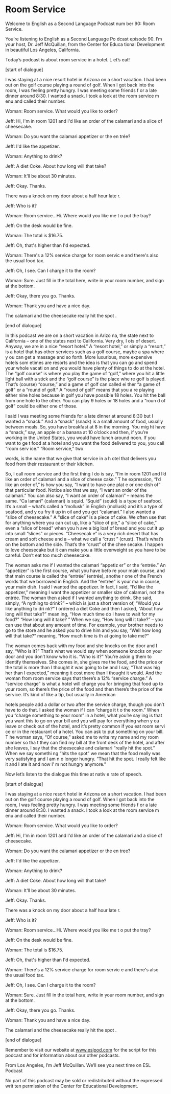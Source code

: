 # Room Service

Welcome to English as a Second Language Podcast num ber 90: Room Service.

You’re listening to English as a Second Language Po dcast episode 90. I’m your host, Dr. Jeff McQuillan, from the Center for Educa tional Development in beautiful Los Angeles, California.

Today’s podcast is about room service in a hotel. L et’s eat!

[start of dialogue]

I was staying at a nice resort hotel in Arizona on a short vacation. I had been out on the golf course playing a round of golf. When I got back into the room, I was feeling pretty hungry. I was meeting some friends f or a late dinner around 8:30. I wanted a snack. I took a look at the room service m enu and called their number.

Woman: Room service. What would you like to order?

Jeff: Hi, I'm in room 1201 and I'd like an order of  the calamari and a slice of cheesecake.

Woman: Do you want the calamari appetizer or the en trée?

Jeff: I'd like the appetizer.

Woman: Anything to drink?

Jeff: A diet Coke. About how long will that take?

Woman: It'll be about 30 minutes.

Jeff: Okay. Thanks.

There was a knock on my door about a half hour late r.

Jeff: Who is it?

Woman: Room service...Hi. Where would you like me t o put the tray?

Jeff: On the desk would be fine.

Woman: The total is $16.75.

Jeff: Oh, that's higher than I'd expected.

Woman: There's a 12% service charge for room servic e and there's also the usual food tax.

Jeff: Oh, I see. Can I charge it to the room?

Woman: Sure. Just fill in the total here, write in your room number, and sign at the bottom.

Jeff: Okay, there you go. Thanks.

Woman: Thank you and have a nice day.

The calamari and the cheesecake really hit the spot .

[end of dialogue]

In this podcast we are on a short vacation in Arizo na, the state next to California – one of the states next to California. Very dry, l ots of desert. Anyway, we are in a nice “resort hotel.” A “resort hotel,” or simply a “resort,” is a hotel that has other services such as a golf course, maybe a spa where y ou can get a massage and so forth. More luxurious, more expensive hotels som etimes are resorts and the idea is that you can go and spend your whole vacati on and you would have plenty of things to do at the hotel. The “golf course” is where you play the game of “golf,”  where you hit a little light ball with a stick and the “golf course” is the place whe re golf is played. That’s (course) “course,” and a game of golf can called ei ther “a game of golf” or a “round of golf.” A “round of golf” means that you a re playing either nine holes because in golf you have possible 18 holes. You hit  the ball from one hole to the other. You can play 9 holes or 18 holes and a “roun d of golf” could be either one of those.

I said I was meeting some friends for a late dinner  at around 8:30 but I wanted a “snack.” And a “snack” (snack) is a small amount of  food, usually between meals. So, you have breakfast at 8 in the morning. You mig ht have a “snack,” say, an apple or a banana at 10 o’clock and then, if you’re  working in the United States, you would have lunch around noon. If you want to ge t food at a hotel and you want the food delivered to you, you call “room serv ice.” “Room service,” two

words, is the name that we give that service in a h otel that delivers you food from their restaurant or their kitchen.

So, I call room service and the first thing I do is  say, “I’m in room 1201 and I’d like an order of calamari and a slice of cheese cake.” T he expression, “I’d like an order of,” is how you say, “I want to have one plat e or one dish of” that particular food. Notice also that we say, “I want an order of the calamari.” You can also say, “I want an order of calamari” – means the same. “Ca lamari” (calamari) is squid. “Squid” (squid) is a type of seafood. It’s a small – what’s called a “mollusk” in English (mollusk) and it’s a type of seafood, and y ou fry it up in oil and you get “calamari.”  I also wanted a “slice of cheesecake.”  A “slice of cake” is a piece of cake. We often use that for anything where you can cut up, like a “slice of pie,” a “slice of cake,” even a “slice of bread” when you h ave a big loaf of bread and you cut it up into small “slices” or pieces. “Cheesecak e” is a very rich desert that has cream and soft cheese and a – what we call a “crust ” (crust). That’s what’s on the bottom and the side. That’s the “crust” of the chee secake. I happen to love cheesecake but it can make you a little overweight so you have to be careful. Don’t eat too much cheesecake.

The woman asks me if I wanted the calamari “appetiz er” or the “entrée.” An “appetizer” is the first course, what you have befo re your main course, and that main course is called the “entrée” (entrée), anothe r one of the French words that we borrowed in English. And the “entrée” is your ma in course, your main dish. I said I wanted the appetizer. In fact, I said, “I’d like the appetizer,” meaning I want the appetizer or smaller size of calamari, not the entrée. The woman then asked if I wanted anything to drink. She said, simply, “A nything to drink?” – which is just a short version of, “Would you like anything to dri nk?” I ordered a diet Coke and then I asked, “About how long will that take?” mean ing, “How much time do I have to wait for my food?”  “How long will it take? ” When we say, “How long will it take?” – you can use that about any amount of time.  For example, your brother needs to go to the store and he asked you to drive him and you say, “Well how long will that take?” meaning, “How much time is th at going to take me?”

The woman comes back with my food and she knocks on  the door and I say, “Who is it?” That’s what we would say when someone knocks on your door and you don’t know who it is. “Who is it?” You’re askin g them to identify themselves. She comes in, she gives me the food, and the price or the total is more than I thought it was going to be and I say, “That was hig her than I expected,” meaning it cost more than I thought it would. And the woman  from room service says that there’s a 12% “service charge.” A “service charge” is what a hotel will charge you for bringing that food up to your room, so there’s the price of the food and then there’s the price of the service. It’s kind of like  a tip, but usually in American

hotels people add a dollar or two after the service  charge, though you don’t have to do that. I asked the woman if I can “charge it t o the room.” When you “charge something to your room” in a hotel, what you’re say ing is that you want this to go on your bill and you will pay for everything when y ou leave or check out of the hotel, and it’s pretty common if you eat room servi ce or in the restaurant of a hotel. You can ask to put something on your bill. T he woman says, “Of course,” asked me to write my name and my room number so tha t they can find my bill at the front desk of the hotel, and after she leaves, I say that the cheesecake and calamari “really hit the spot.” When we say somethi ng “hits the spot” we mean that the food really was very satisfying and I am n o longer hungry. “That hit the spot. I really felt like it and I ate it and now I’ m not hungry anymore.”

Now let’s listen to the dialogue this time at nativ e rate of speech.

[start of dialogue]

I was staying at a nice resort hotel in Arizona on a short vacation. I had been out on the golf course playing a round of golf. When I got back into the room, I was feeling pretty hungry. I was meeting some friends f or a late dinner around 8:30. I wanted a snack. I took a look at the room service m enu and called their number.

Woman: Room service. What would you like to order?

Jeff: Hi, I'm in room 1201 and I'd like an order of  the calamari and a slice of cheesecake.

Woman: Do you want the calamari appetizer or the en tree?

Jeff: I'd like the appetizer.

Woman: Anything to drink?

Jeff: A diet Coke. About how long will that take?

Woman: It'll be about 30 minutes.

Jeff: Okay. Thanks.

There was a knock on my door about a half hour late r.

Jeff: Who is it?

Woman: Room service...Hi. Where would you like me t o put the tray?

Jeff: On the desk would be fine.

Woman: The total is $16.75.

Jeff: Oh, that's higher than I'd expected.

Woman: There's a 12% service charge for room servic e and there's also the usual food tax.

Jeff: Oh, I see. Can I charge it to the room?

Woman: Sure. Just fill in the total here, write in your room number, and sign at the bottom.

Jeff: Okay, there you go. Thanks.

Woman: Thank you and have a nice day.

The calamari and the cheesecake really hit the spot .

[end of dialogue]

Remember to visit our website at www.eslpod.com for  the script for this podcast and  for information about our other podcasts.

From Los Angeles, I’m Jeff McQuillan. We’ll see you  next time on ESL Podcast

 No part of this podcast may be sold or redistributed without the expressed writ ten permission of the Center for Educational Development.

